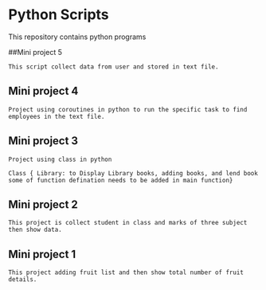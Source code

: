 # Python Scripts

This repository contains python programs

##Mini project 5

```
This script collect data from user and stored in text file.
```

## Mini project 4

```
Project using coroutines in python to run the specific task to find employees in the text file.
```

## Mini project 3

```
Project using class in python 

Class { Library: to Display Library books, adding books, and lend book some of function defination needs to be added in main function}
```

## Mini project 2

```
This project is collect student in class and marks of three subject then show data.
```

## Mini project 1

```
This project adding fruit list and then show total number of fruit details.
```
